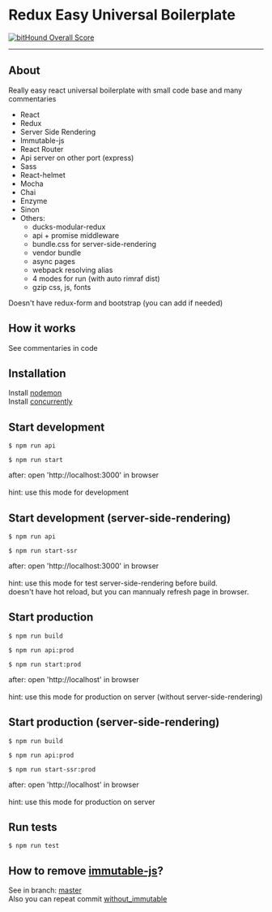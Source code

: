 Redux Easy Universal Boilerplate
=========================
[![bitHound Overall Score](https://www.bithound.io/github/anorudes/redux-easy-boilerplate/badges/score.svg)](https://www.bithound.io/github/anorudes/redux-easy-boilerplate)

---

## About

Really easy react universal boilerplate with small code base and many commentaries

- React
- Redux
- Server Side Rendering
- Immutable-js
- React Router
- Api server on other port (express)
- Sass
- React-helmet
- Mocha
- Chai
- Enzyme
- Sinon
- Others:
  - ducks-modular-redux
  - api + promise middleware
  - bundle.css for server-side-rendering
  - vendor bundle
  - async pages
  - webpack resolving alias
  - 4 modes for run (with auto rimraf dist)
  - gzip css, js, fonts

Doesn't have redux-form and bootstrap (you can add if needed)

## How it works

See commentaries in code

## Installation

Install [nodemon](https://github.com/remy/nodemon)<br />
Install [concurrently](https://github.com/kimmobrunfeldt/concurrently)

## Start development

```$ npm run api```

```$ npm run start```

after: open 'http://localhost:3000' in browser<br /><br />
hint: use this mode for development

## Start development (server-side-rendering)

```$ npm run api```

```$ npm run start-ssr```

after: open 'http://localhost:3000' in browser<br /><br />
hint: use this mode for test server-side-rendering before build. <br />
doesn't have hot reload, but you can mannualy refresh page in browser.

## Start production

```$ npm run build```

```$ npm run api:prod```

```$ npm run start:prod```

after: open 'http://localhost' in browser<br /><br />
hint: use this mode for production on server (without server-side-rendering)

## Start production (server-side-rendering)

```$ npm run build```

```$ npm run api:prod```

```$ npm run start-ssr:prod```

after: open 'http://localhost' in browser<br /><br />
hint: use this mode for production on server

## Run tests

```$ npm run test```

## How to remove [immutable-js](https://github.com/facebook/immutable-js)?

See in branch: [master](https://github.com/anorudes/redux-easy-boilerplate/)<br />
Also you can repeat commit [without_immutable](https://github.com/anorudes/redux-easy-boilerplate/commit/c0492e7a6ef370658bc4ababa8c78cfc7cce9a79)